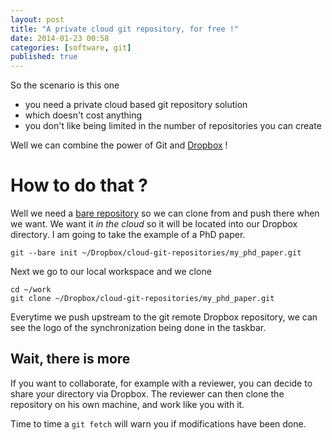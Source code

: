 ```yaml
---
layout: post
title: "A private cloud git repository, for free !"
date: 2014-01-23 00:58
categories: [software, git]
published: true
---
```


So the scenario is this one

* you need a private cloud based git repository solution
* which doesn't cost anything
* you don't like being limited in the number of repositories you can create

Well we can combine the power of Git and [Dropbox](http://dropbox.com) !

# How to do that ?

Well we need a [bare repository](http://git-scm.com/book/en/Git-on-the-Server-Getting-Git-on-a-Server) so we can clone from and push there when we want.
We want it _in the cloud_ so it will be located into our Dropbox directory.
I am going to take the example of a PhD paper.

```
git --bare init ~/Dropbox/cloud-git-repositories/my_phd_paper.git
```

Next we go to our local workspace and we clone

```
cd ~/work
git clone ~/Dropbox/cloud-git-repositories/my_phd_paper.git
```

Everytime we push upstream to the git remote Dropbox repository, we 
can see the logo of the synchronization being done in the taskbar.


## Wait, there is more

If you want to collaborate, for example with a reviewer, you can decide to share your directory via Dropbox. The reviewer can then clone the repository on his own machine, and work like you with it.

Time to time a `git fetch` will warn you if modifications have been done.

